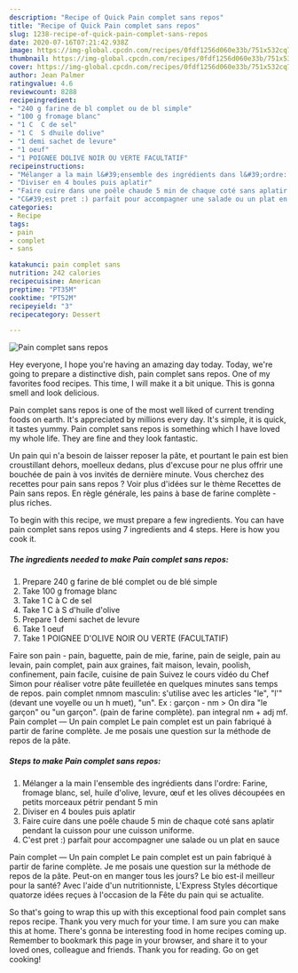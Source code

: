 ```yaml
---
description: "Recipe of Quick Pain complet sans repos"
title: "Recipe of Quick Pain complet sans repos"
slug: 1238-recipe-of-quick-pain-complet-sans-repos
date: 2020-07-16T07:21:42.938Z
image: https://img-global.cpcdn.com/recipes/0fdf1256d060e33b/751x532cq70/pain-complet-sans-repos-photo-principale-de-la-recette.jpg
thumbnail: https://img-global.cpcdn.com/recipes/0fdf1256d060e33b/751x532cq70/pain-complet-sans-repos-photo-principale-de-la-recette.jpg
cover: https://img-global.cpcdn.com/recipes/0fdf1256d060e33b/751x532cq70/pain-complet-sans-repos-photo-principale-de-la-recette.jpg
author: Jean Palmer
ratingvalue: 4.6
reviewcount: 8288
recipeingredient:
- "240 g farine de bl complet ou de bl simple"
- "100 g fromage blanc"
- "1 C  C de sel"
- "1 C  S dhuile dolive"
- "1 demi sachet de levure"
- "1 oeuf"
- "1 POIGNEE DOLIVE NOIR OU VERTE FACULTATIF"
recipeinstructions:
- "Mélanger a la main l&#39;ensemble des ingrédients dans l&#39;ordre: Farine, fromage blanc, sel, huile d&#39;olive, levure, œuf et les olives découpées en petits morceaux pétrir pendant 5 min"
- "Diviser en 4 boules puis aplatir"
- "Faire cuire dans une poêle chaude 5 min de chaque coté sans aplatir pendant la cuisson pour une cuisson uniforme."
- "C&#39;est pret :) parfait pour accompagner une salade ou un plat en sauce"
categories:
- Recipe
tags:
- pain
- complet
- sans

katakunci: pain complet sans 
nutrition: 242 calories
recipecuisine: American
preptime: "PT35M"
cooktime: "PT52M"
recipeyield: "3"
recipecategory: Dessert

---
```



![Pain complet sans repos](https://img-global.cpcdn.com/recipes/0fdf1256d060e33b/751x532cq70/pain-complet-sans-repos-photo-principale-de-la-recette.jpg)

Hey everyone, I hope you're having an amazing day today. Today, we're going to prepare a distinctive dish, pain complet sans repos. One of my favorites food recipes. This time, I will make it a bit unique. This is gonna smell and look delicious.

Pain complet sans repos is one of the most well liked of current trending foods on earth. It's appreciated by millions every day. It's simple, it is quick, it tastes yummy. Pain complet sans repos is something which I have loved my whole life. They are fine and they look fantastic.

Un pain qui n&#39;a besoin de laisser reposer la pâte, et pourtant le pain est bien croustillant dehors, moelleux dedans, plus d&#39;excuse pour ne plus offrir une bouchée de pain à vos invités de dernière minute. Vous cherchez des recettes pour pain sans repos ? Voir plus d&#39;idées sur le thème Recettes de Pain sans repos. En règle générale, les pains à base de farine complète - plus riches.


To begin with this recipe, we must prepare a few ingredients. You can have pain complet sans repos using 7 ingredients and 4 steps. Here is how you cook it.

<!--inarticleads1-->

##### The ingredients needed to make Pain complet sans repos:

1. Prepare 240 g farine de blé complet ou de blé simple
1. Take 100 g fromage blanc
1. Take 1 C à C de sel
1. Take 1 C à S d&#39;huile d&#39;olive
1. Prepare 1 demi sachet de levure
1. Take 1 oeuf
1. Take 1 POIGNEE D&#39;OLIVE NOIR OU VERTE (FACULTATIF)


Faire son pain - pain, baguette, pain de mie, farine, pain de seigle, pain au levain, pain complet, pain aux graines, fait maison, levain, poolish, confinement, pain facile, cuisine de pain Suivez le cours vidéo du Chef Simon pour réaliser votre pâte feuilletée en quelques minutes sans temps de repos. pain complet nmnom masculin: s&#39;utilise avec les articles &#34;le&#34;, &#34;l&#39;&#34; (devant une voyelle ou un h muet), &#34;un&#34;. Ex : garçon - nm &gt; On dira &#34;le garçon&#34; ou &#34;un garçon&#34;. (pain de farine complète). pan integral nm + adj mf. Pain complet — Un pain complet Le pain complet est un pain fabriqué à partir de farine complète. Je me posais une question sur la méthode de repos de la pâte. 

<!--inarticleads2-->

##### Steps to make Pain complet sans repos:

1. Mélanger a la main l&#39;ensemble des ingrédients dans l&#39;ordre: Farine, fromage blanc, sel, huile d&#39;olive, levure, œuf et les olives découpées en petits morceaux pétrir pendant 5 min
1. Diviser en 4 boules puis aplatir
1. Faire cuire dans une poêle chaude 5 min de chaque coté sans aplatir pendant la cuisson pour une cuisson uniforme.
1. C&#39;est pret :) parfait pour accompagner une salade ou un plat en sauce


Pain complet — Un pain complet Le pain complet est un pain fabriqué à partir de farine complète. Je me posais une question sur la méthode de repos de la pâte. Peut-on en manger tous les jours? Le bio est-il meilleur pour la santé? Avec l&#39;aide d&#39;un nutritionniste, L&#39;Express Styles décortique quatorze idées reçues à l&#39;occasion de la Fête du pain qui se actualite. 

So that's going to wrap this up with this exceptional food pain complet sans repos recipe. Thank you very much for your time. I am sure you can make this at home. There's gonna be interesting food in home recipes coming up. Remember to bookmark this page in your browser, and share it to your loved ones, colleague and friends. Thank you for reading. Go on get cooking!
